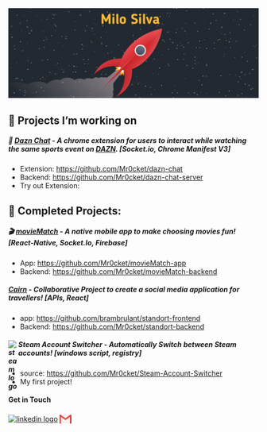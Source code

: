 <img src="images/Rocket-header-1.jpeg" alt="header pic"/>


## :seedling: Projects I’m working on 

##### 💬 [Dazn Chat](https://github.com/Mr0cket/dazn-chat) - A chrome extension for users to interact while watching the same sports event on [DAZN](https://www.dazn.com/). [Socket.io, Chrome Manifest V3]
  - Extension: https://github.com/Mr0cket/dazn-chat
  - Backend: https://github.com/Mr0cket/dazn-chat-server
  - Try out Extension: 

## :deciduous_tree: Completed Projects:

##### 🎬 [movieMatch](https://github.com/Mr0cket/movieMatch) - A native mobile app to make choosing movies fun! [React-Native, Socket.Io, Firebase]
  - App: https://github.com/Mr0cket/movieMatch-app
  - Backend: https://github.com/Mr0cket/movieMatch-backend


##### [Cairn](https://github.com/brambrulant/standort-frontend) - Collaborative Project to create a social media application for travellers! [APIs, React]
  - app: https://github.com/brambrulant/standort-frontend
  - Backend: https://github.com/Mr0cket/standort-backend

##### <img align="left" alt="steam logo" width="20px" src="https://static.wikia.nocookie.net/logopedia/images/5/56/Steam_Icon_2014.svg" /> Steam Account Switcher - Automatically Switch between Steam accounts! [windows script, registry]
  - source: https://github.com/Mr0cket/Steam-Account-Switcher
  - My first project!

#### Get in Touch
[<img align="center" alt="linkedin logo" width="24px" src="https://www.flaticon.com/svg/static/icons/svg/61/61109.svg"/>](https://www.linkedin.com/in/milo-silva/)  [<img  align="center" width="24px" src="images/gmail-512.webp" alt="mail icon"/>](mailto:milo.silva234@gmail.com)

<!--
**Mr0cket/Mr0cket** is a ✨ _special_ ✨ repository because its `README.md` (this file) appears on your GitHub profile.

Here are some ideas to get you started:

- 🔭 I’m currently working on ...
- 🌱 I’m currently learning ...
- 👯 I’m looking to collaborate on ...
- 🤔 I’m looking for help with ...
- 💬 Ask me about ...
- 📫 How to reach me: ...
- 😄 Pronouns: ...
- ⚡ Fun fact: ...
-->
